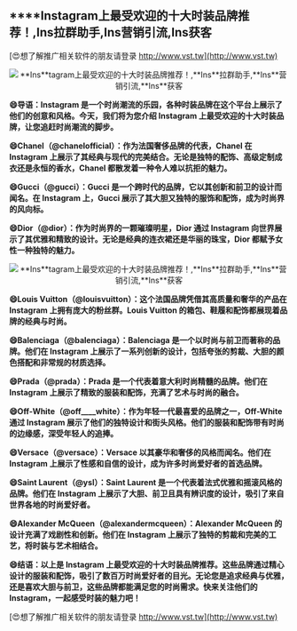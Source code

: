## ****Ins**tagram上最受欢迎的十大时装品牌推荐！,**Ins**拉群助手,**Ins**营销引流,**Ins**获客**

[😍想了解推广相关软件的朋友请登录 http://www.vst.tw](http://www.vst.tw)

 <center><img src="https://vst.tw/MP4/tuiguang/png/3.png" alt="**Ins**tagram上最受欢迎的十大时装品牌推荐！,**Ins**拉群助手,**Ins**营销引流,**Ins**获客"></center>

**😄导语：**Ins**tagram 是一个时尚潮流的乐园，各种时装品牌在这个平台上展示了他们的创意和风格。今天，我们将为您介绍 **Ins**tagram 上最受欢迎的十大时装品牌，让您追赶时尚潮流的脚步。**

**😄Chanel（@chanelofficial）：作为法国奢侈品牌的代表，Chanel 在 **Ins**tagram 上展示了其经典与现代的完美结合。无论是独特的配饰、高级定制成衣还是永恒的香水，Chanel 都散发着一种令人难以抗拒的魅力。**

**😄Gucci（@gucci）：Gucci 是一个跨时代的品牌，它以其创新和前卫的设计而闻名。在 **Ins**tagram 上，Gucci 展示了其大胆又独特的服饰和配饰，成为时尚界的风向标。**

**😄Dior（@dior）：作为时尚界的一颗璀璨明星，Dior 通过 **Ins**tagram 向世界展示了其优雅和精致的设计。无论是经典的连衣裙还是华丽的珠宝，Dior 都赋予女性一种独特的魅力。**

 <center><img src="https://vst.tw/MP4/tuiguang/png/8.png" alt="**Ins**tagram上最受欢迎的十大时装品牌推荐！,**Ins**拉群助手,**Ins**营销引流,**Ins**获客"></center>

**😄Louis Vuitton（@louisvuitton）：这个法国品牌凭借其高质量和奢华的产品在 **Ins**tagram 上拥有庞大的粉丝群。Louis Vuitton 的箱包、鞋履和配饰都展现着品牌的经典与时尚。**

**😄Balenciaga（@balenciaga）：Balenciaga 是一个以时尚与前卫而著称的品牌。他们在 **Ins**tagram 上展示了一系列创新的设计，包括夸张的剪裁、大胆的颜色搭配和非常规的材质选择。**

**😄Prada（@prada）：Prada 是一个代表着意大利时尚精髓的品牌。他们在 **Ins**tagram 上展示了精致的服装和配饰，充满了艺术与时尚的融合。**

**😄Off-White（@off____white）：作为年轻一代最喜爱的品牌之一，Off-White 通过 **Ins**tagram 展示了他们的独特设计和街头风格。他们的服装和配饰带有时尚的边缘感，深受年轻人的追捧。**

**😄Versace（@versace）：Versace 以其豪华和奢侈的风格而闻名。他们在 **Ins**tagram 上展示了性感和自信的设计，成为许多时尚爱好者的首选品牌。**

**😄Saint Laurent（@ysl）：Saint Laurent 是一个代表着法式优雅和摇滚风格的品牌。他们在 **Ins**tagram 上展示了大胆、前卫且具有辨识度的设计，吸引了来自世界各地的时尚爱好者。**

**😄Alexander McQueen（@alexandermcqueen）：Alexander McQueen 的设计充满了戏剧性和创新。他们在 **Ins**tagram 上展示了独特的剪裁和完美的工艺，将时装与艺术相结合。**

**😄结语：以上是 **Ins**tagram 上最受欢迎的十大时装品牌推荐。这些品牌通过精心设计的服装和配饰，吸引了数百万时尚爱好者的目光。无论您是追求经典与优雅，还是喜欢大胆与前卫，这些品牌都能满足您的时尚需求。快来关注他们的 **Ins**tagram，一起感受时装的魅力吧！**

[😍想了解推广相关软件的朋友请登录 http://www.vst.tw](http://www.vst.tw)



